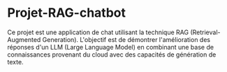 # Projet-RAG-chatbot
Ce projet est une application de chat utilisant la technique RAG (Retrieval-Augmented Generation). L'objectif est de démontrer l'amélioration des réponses d'un LLM (Large Language Model) en combinant une base de connaissances provenant du cloud avec des capacités de génération de texte.

